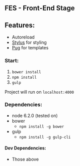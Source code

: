 ## FES - Front-End Stage

## Features:
- Autoreload
- [Stylus](http://stylus-lang.com/) for styling
- [Pug](https://pugjs.org) for templates

### Start:
1. `bower install`
2. `npm install`
3. `gulp`

Project will run on `localhost:4000`

### Dependencies:
- node 6.2.0 (tested on)
- bower
  - `npm install -g bower`
- gulp
  - `npm install -g gulp-cli`

#### Dev Dependencies:
- Those above
